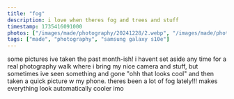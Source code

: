 ```yaml
---
title: "fog"
description: i love when theres fog and trees and stuff
timestamp: 1735416091000
photos: ["/images/made/photography/20241228/2.webp", "/images/made/photography/20241228/1.webp", "/images/made/photography/20241228/3.webp", "/images/made/photography/20241228/4.webp", "/images/made/photography/20241228/5.webp"]
tags: ["made", "photography", "samsung galaxy s10e"]
---
```

some pictures ive taken the past month-ish! i havent set aside any time for a real photography walk where i bring my nice camera and stuff, but sometimes ive seen something and gone "ohh that looks cool" and then taken a quick picture w my phone. theres been a lot of fog lately!!! makes everything look automatically cooler imo